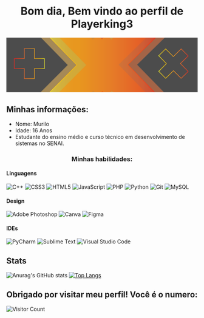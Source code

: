 <div align="center">
	<h1>Bom dia, Bem vindo ao perfil de Playerking3</h1>
	<img src="./assets/bgimage.png">

</div>
<h2>Minhas informações:</h2>
<ul>
	<li>Nome: Murilo</li>
	<li>Idade: 16 Anos</li>
	<li>Estudante do ensino médio e curso técnico em desenvolvimento de sistemas no SENAI.</li>
</ul>


<h3 align="center">Minhas habilidades:</h3>

<h4>Linguagens</h4>

![C++](https://img.shields.io/badge/c++-%2300599C.svg?style=for-the-badge&logo=c%2B%2B&logoColor=white) 	![CSS3](https://img.shields.io/badge/css3-%231572B6.svg?style=for-the-badge&logo=css3&logoColor=white) 	![HTML5](https://img.shields.io/badge/html5-%23E34F26.svg?style=for-the-badge&logo=html5&logoColor=white) 	![JavaScript](https://img.shields.io/badge/javascript-%23323330.svg?style=for-the-badge&logo=javascript&logoColor=%23F7DF1E) 	![PHP](https://img.shields.io/badge/php-%23777BB4.svg?style=for-the-badge&logo=php&logoColor=white) 	![Python](https://img.shields.io/badge/python-3670A0?style=for-the-badge&logo=python&logoColor=ffdd54) ![Git](https://img.shields.io/badge/git-%23F05033.svg?style=for-the-badge&logo=git&logoColor=white) 	![MySQL](https://img.shields.io/badge/mysql-%2300f.svg?style=for-the-badge&logo=mysql&logoColor=white)

<h4>Design</h4>

![Adobe Photoshop](https://img.shields.io/badge/adobe%20photoshop-%2331A8FF.svg?style=for-the-badge&logo=adobe%20photoshop&logoColor=white) ![Canva](https://img.shields.io/badge/Canva-%2300C4CC.svg?style=for-the-badge&logo=Canva&logoColor=white) ![Figma](https://img.shields.io/badge/figma-%23F24E1E.svg?style=for-the-badge&logo=figma&logoColor=white)

<h4>IDEs</h4>

![PyCharm](https://img.shields.io/badge/pycharm-143?style=for-the-badge&logo=pycharm&logoColor=black&color=black&labelColor=green) 	![Sublime Text](https://img.shields.io/badge/sublime_text-%23575757.svg?style=for-the-badge&logo=sublime-text&logoColor=important) ![Visual Studio Code](https://img.shields.io/badge/Visual%20Studio%20Code-0078d7.svg?style=for-the-badge&logo=visual-studio-code&logoColor=white) 

<h2>Stats</h2>

![Anurag's GitHub stats](https://github-readme-stats.vercel.app/api?username=playerking3&show_icons=true&theme=transparent)
[![Top Langs](https://github-readme-stats.vercel.app/api/top-langs/?username=playerking3&layout=compact&theme=transparent)](https://github.com/anuraghazra/github-readme-stats)


<h2>Obrigado por visitar meu perfil! Você é o numero:</h2>

![Visitor Count](https://profile-counter.glitch.me/{playerking3}/count.svg)
